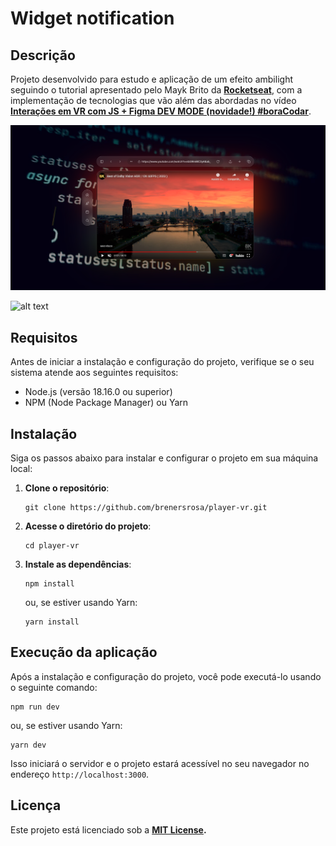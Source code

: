 # Widget notification

## Descrição

Projeto desenvolvido para estudo e aplicação de um efeito ambilight seguindo o tutorial apresentado pelo Mayk Brito da **[Rocketseat](https://www.youtube.com/@rocketseat)**, com a implementação de tecnologias que vão além das abordadas no vídeo **[Interações em VR com JS + Figma DEV MODE (novidade!) #boraCodar](https://www.youtube.com/watch?v=KT1PDX31qo8&t=5s&ab_channel=Rocketseat)**.

![alt text](https://raw.githubusercontent.com/brenersrosa/player-vr/main/public/images/screenshot.png)

![alt text](https://raw.githubusercontent.com/brenersrosa/player-vr/main/public/images/screen.gif)

## Requisitos

Antes de iniciar a instalação e configuração do projeto, verifique se o seu sistema atende aos seguintes requisitos:

- Node.js (versão 18.16.0 ou superior)
- NPM (Node Package Manager) ou Yarn

## Instalação

Siga os passos abaixo para instalar e configurar o projeto em sua máquina local:

1. **Clone o repositório**:

   ```shell
   git clone https://github.com/brenersrosa/player-vr.git
   ```

2. **Acesse o diretório do projeto**:

   ```shell
   cd player-vr
   ```

3. **Instale as dependências**:

   ```shell
   npm install
   ```

   ou, se estiver usando Yarn:

   ```shell
   yarn install
   ```

## Execução da aplicação

Após a instalação e configuração do projeto, você pode executá-lo usando o seguinte comando:

```shell
npm run dev
```

ou, se estiver usando Yarn:

```shell
yarn dev
```

Isso iniciará o servidor e o projeto estará acessível no seu navegador no endereço `http://localhost:3000`.

## Licença

Este projeto está licenciado sob a **[MIT License](https://opensource.org/license/mit/).**

